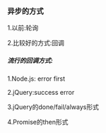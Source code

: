 ### 异步的方式

1.以前:轮询

2.比较好的方式:回调

##### 流行的回调方式:

1.Node.js: error first

2.jQuery:success error

3.jQuery的done/fail/always形式

4.Promise的then形式